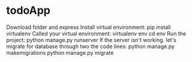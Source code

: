 # todoApp
Download folder and express
Install virtual environment: pip install virtualenv
Called your virtual environment: virtualenv env
cd env
Run the project: python manage.py runserver
If the server isn't working. let's migrate for database through two the code lines:
    python manage.py makemigrations
     python manage.py migrate
